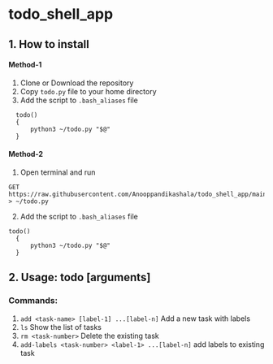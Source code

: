 # todo_shell_app

## 1. How to install

#### Method-1
  1. Clone or Download the repository
  2. Copy ```todo.py``` file to your home directory
  3. Add the script to  ```.bash_aliases``` file
  ```
    todo()
    {
        python3 ~/todo.py "$@"
    }
  ```
#### Method-2
  1. Open terminal and run 
  ```
  GET https://raw.githubusercontent.com/Anooppandikashala/todo_shell_app/main/todo.py > ~/todo.py
  ```
  2. Add the script to  ```.bash_aliases``` file
  ```
  todo()
    {
        python3 ~/todo.py "$@"
    }
  ```

## 2. Usage: todo <command> [arguments]
### Commands:
  1. ```add <task-name> [label-1] ...[label-n]``` Add a new task with labels
  2. ```ls```  Show the list of tasks
  3. ```rm <task-number>``` Delete the existing task
  4. ```add-labels <task-number> <label-1> ...[label-n]``` add labels to existing task
